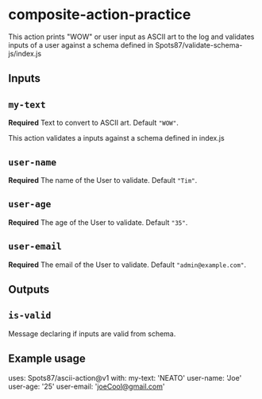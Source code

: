 # composite-action-practice

This action prints "WOW" or user input as ASCII art to the log and validates inputs of a user against a schema defined in Spots87/validate-schema-js/index.js

## Inputs

## `my-text`

**Required** Text to convert to ASCII art. Default `"WOW"`.

This action validates a inputs against a schema defined in index.js

## `user-name`

**Required** The name of the User to validate. Default `"Tim"`.

## `user-age`

**Required** The age of the User to validate. Default `"35"`.

## `user-email`

**Required** The email of the User to validate. Default `"admin@example.com"`.


## Outputs

## `is-valid`

Message declaring if inputs are valid from schema.

  ## Example usage

uses: Spots87/ascii-action@v1
with:
  my-text: 'NEATO'
  user-name: 'Joe'
  user-age: '25'
  user-email: 'joeCool@gmail.com'